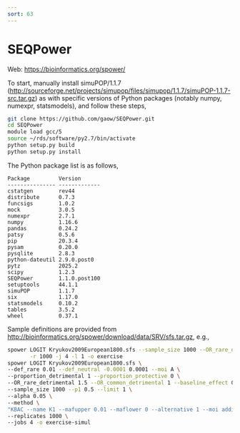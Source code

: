 ```yaml
---
sort: 63
---
```


# SEQPower

Web: <https://bioinformatics.org/spower/>

To start, manually install simuPOP/1.1.7 (<http://sourceforge.net/projects/simupop/files/simupop/1.1.7/simuPOP-1.1.7-src.tar.gz>) as with specific versions of Python packages (notably numpy, numexpr, statsmodels), and follow these steps,

```bash
git clone https://github.com/gaow/SEQPower.git
cd SEQPower
module load gcc/5
source ~/rds/software/py2.7/bin/activate
python setup.py build
python setup.py install
```

The Python package list is as follows,

```
Package         Version
--------------- -------------
cstatgen        rev44
distribute      0.7.3
funcsigs        1.0.2
mock            3.0.5
numexpr         2.7.1
numpy           1.16.6
pandas          0.24.2
patsy           0.5.6
pip             20.3.4
pysam           0.20.0
pysqlite        2.8.3
python-dateutil 2.9.0.post0
pytz            2025.2
scipy           1.2.3
SEQPower        1.1.0.post100
setuptools      44.1.1
simuPOP         1.1.7
six             1.17.0
statsmodels     0.10.2
tables          3.5.2
wheel           0.37.1
```

Sample definitions are provided from <http://bioinformatics.org/spower/download/data/SRV/sfs.tar.gz>, e.g.,

```bash
spower LOGIT Kryukov2009European1800.sfs --sample_size 1000 --OR_rare_detrimental 1.5 --method CFisher \
       -r 1000 -j 4 -l 1 -o exercise
spower LOGIT Kryukov2009European1800.sfs \
--def_rare 0.01 --def_neutral -0.0001 0.0001 --moi A \
--proportion_detrimental 1 --proportion_protective 0 \
--OR_rare_detrimental 1.5 --OR_common_detrimental 1 --baseline_effect 0.01 \
--sample_size 1000 --p1 0.5 --limit 1 \
--alpha 0.05 \
--method \
"KBAC --name K1 --mafupper 0.01 --maflower 0 --alternative 1 --moi additive --permutations 1000 --adaptive 0.1" \
--replicates 1000 \
--jobs 4 -o exercise-simul
```
